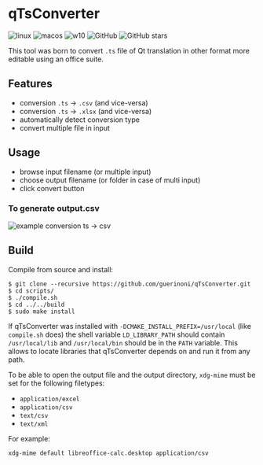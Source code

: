 # qTsConverter
![linux](https://github.com/guerinoni/qTsConverter/workflows/linux/badge.svg?branch=master)
![macos](https://github.com/guerinoni/qTsConverter/workflows/macos/badge.svg?branch=master)
![w10](https://github.com/guerinoni/qTsConverter/workflows/w10/badge.svg)
![GitHub](https://img.shields.io/github/license/guerinoni/qTsConverter)
![GitHub stars](https://img.shields.io/github/stars/guerinoni/qTsConverter)

This tool was born to convert `.ts` file of Qt translation in other format more
editable using an office suite.

## Features

- conversion `.ts` -> `.csv` (and vice-versa)
- conversion `.ts` -> `.xlsx` (and vice-versa)
- automatically detect conversion type
- convert multiple file in input

## Usage
- browse input filename (or multiple input)
- choose output filename (or folder in case of multi input)
- click convert button

### To generate output.csv
![example conversion ts -> csv](./doc/Screenshot.png)

## Build

Compile from source and install:

```
$ git clone --recursive https://github.com/guerinoni/qTsConverter.git
$ cd scripts/
$ ./compile.sh
$ cd ../../build
$ sudo make install
```

If qTsConverter was installed with ``-DCMAKE_INSTALL_PREFIX=/usr/local`` (like
``compile.sh`` does) the shell variable ``LD_LIBRARY_PATH`` should contain
``/usr/local/lib`` and ``/usr/local/bin`` should be in the ``PATH`` variable.
This allows to locate libraries that qTsConverter depends on and run it from any
path.

To be able to open the output file and the output directory, ``xdg-mime`` must
be set for the following filetypes:

- ``application/excel``
- ``application/csv``
- ``text/csv``
- ``text/xml``

For example:

```bash
xdg-mime default libreoffice-calc.desktop application/csv
```
